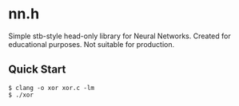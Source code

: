 # nn.h

Simple stb-style head-only library for Neural Networks. Created for educational purposes. Not suitable for production.

## Quick Start

```console
$ clang -o xor xor.c -lm
$ ./xor
```
